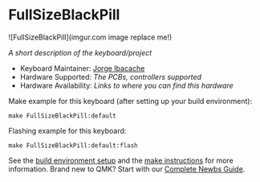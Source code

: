 # FullSizeBlackPill

![FullSizeBlackPill](imgur.com image replace me!)

*A short description of the keyboard/project*

* Keyboard Maintainer: [Jorge Ibacache](https://github.com/yourusername)
* Hardware Supported: *The PCBs, controllers supported*
* Hardware Availability: *Links to where you can find this hardware*

Make example for this keyboard (after setting up your build environment):

    make FullSizeBlackPill:default

Flashing example for this keyboard:

    make FullSizeBlackPill:default:flash

See the [build environment setup](https://docs.qmk.fm/#/getting_started_build_tools) and the [make instructions](https://docs.qmk.fm/#/getting_started_make_guide) for more information. Brand new to QMK? Start with our [Complete Newbs Guide](https://docs.qmk.fm/#/newbs).
